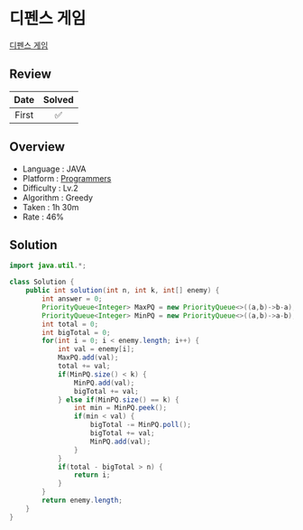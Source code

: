 # 디펜스 게임

[디펜스 게임](https://school.programmers.co.kr/learn/courses/30/lessons/142085)

## Review

| Date  | Solved |
| :---: | :----: |
| First |   ✅   |

## Overview

- Language : JAVA
- Platform : [Programmers](https://school.programmers.co.kr/learn/challenges)
- Difficulty : Lv.2
- Algorithm : Greedy
- Taken : 1h 30m
- Rate : 46%

## Solution

```JAVA
import java.util.*;

class Solution {
    public int solution(int n, int k, int[] enemy) {
        int answer = 0;
        PriorityQueue<Integer> MaxPQ = new PriorityQueue<>((a,b)->b-a);
        PriorityQueue<Integer> MinPQ = new PriorityQueue<>((a,b)->a-b);
        int total = 0;
        int bigTotal = 0;
        for(int i = 0; i < enemy.length; i++) {
            int val = enemy[i];
            MaxPQ.add(val);
            total += val;
            if(MinPQ.size() < k) {
                MinPQ.add(val);
                bigTotal += val;
            } else if(MinPQ.size() == k) {
                int min = MinPQ.peek();
                if(min < val) {
                    bigTotal -= MinPQ.poll();
                    bigTotal += val;
                    MinPQ.add(val);
                }
            }
            if(total - bigTotal > n) {
                return i;
            }
        }
        return enemy.length;
    }
}
```
